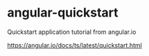 # angular-quickstart
Quickstart application tutorial from angular.io

https://angular.io/docs/ts/latest/quickstart.html
